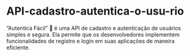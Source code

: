 # API-cadastro-autentica-o-usu-rio
“Autentica Fácil” 🔐 é uma API de cadastro e autenticação de usuários simples e segura. Ela permite que os desenvolvedores implementem funcionalidades de registro e login em suas aplicações de maneira eficiente.
